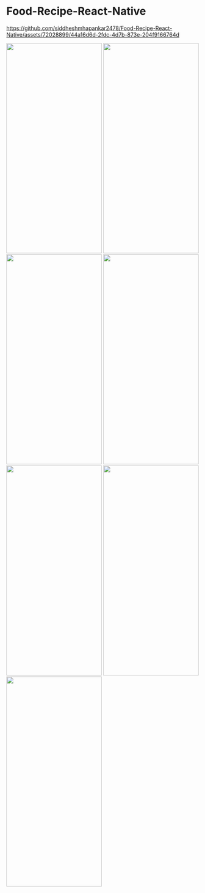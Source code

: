﻿# Food-Recipe-React-Native






https://github.com/siddheshmhapankar2478/Food-Recipe-React-Native/assets/72028899/44a16d6d-2fdc-4d7b-873e-204f9166764d
<!--
![photo_2023-12-02_09-06-08](https://github.com/siddheshmhapankar2478/Food-Recipe-React-Native/assets/72028899/d7ef4708-d177-4499-b852-670255e016a9)
![photo_2023-12-02_09-05-58](https://github.com/siddheshmhapankar2478/Food-Recipe-React-Native/assets/72028899/35d98784-8a62-4617-b73b-b8d6b827f308)
![photo_2023-12-02_09-06-00](https://github.com/siddheshmhapankar2478/Food-Recipe-React-Native/assets/72028899/4a0c5e7d-3b07-4f9e-95f3-f1eefd21f659)
![photo_2023-12-02_09-06-02](https://github.com/siddheshmhapankar2478/Food-Recipe-React-Native/assets/72028899/71ce9546-10c8-4316-a653-da7f917bbeec)
![photo_2023-12-02_09-06-04](https://github.com/siddheshmhapankar2478/Food-Recipe-React-Native/assets/72028899/bdabfc64-d579-4429-8dcf-6e8ee20494c8)
![photo_2023-12-02_09-06-06](https://github.com/siddheshmhapankar2478/Food-Recipe-React-Native/assets/72028899/bcebc72b-0023-43e2-8656-a64604f671a7)
-->








<img height="550" width="250" src="https://github.com/siddheshmhapankar2478/Food-Recipe-React-Native/assets/72028899/32e9afb0-4773-4956-ba76-acf596a5dacb/photo_2023-12-01_14-45-28.png">
<img height="550" width="250" src="https://github.com/siddheshmhapankar2478/Food-Recipe-React-Native/assets/72028899/d7ef4708-d177-4499-b852-670255e016a9">
<img height="550" width="250" src="https://github.com/siddheshmhapankar2478/Food-Recipe-React-Native/assets/72028899/35d98784-8a62-4617-b73b-b8d6b827f308">
<img height="550" width="250" src="https://github.com/siddheshmhapankar2478/Food-Recipe-React-Native/assets/72028899/4a0c5e7d-3b07-4f9e-95f3-f1eefd21f659">
<img height="550" width="250" src="https://github.com/siddheshmhapankar2478/Food-Recipe-React-Native/assets/72028899/71ce9546-10c8-4316-a653-da7f917bbeec">
<img height="550" width="250" src="https://github.com/siddheshmhapankar2478/Food-Recipe-React-Native/assets/72028899/bdabfc64-d579-4429-8dcf-6e8ee20494c8">
<img height="550" width="250" src="https://github.com/siddheshmhapankar2478/Food-Recipe-React-Native/assets/72028899/bcebc72b-0023-43e2-8656-a64604f671a7">




<!--
<img height="550" width="250" src="https://github.com/siddheshmhapankar2478/Food-Recipe-React-Native/assets/72028899/8eec7ae2-e5ee-4e80-b57d-36a35c64169c/photo_2023-12-01_14-45-26.png">
<img height="550" width="250" src="https://github.com/siddheshmhapankar2478/Food-Recipe-React-Native/assets/72028899/57d8caa7-baa9-48b3-b007-dec381a6dae6/photo_2023-12-01_14-45-25.png">
<img height="550" width="250" src="https://github.com/siddheshmhapankar2478/Food-Recipe-React-Native/assets/72028899/80406de7-b2d9-4a30-8367-9bbd08b68474/photo_2023-12-01_14-45-23.png">
<img height="550" width="250" src="https://github.com/siddheshmhapankar2478/Food-Recipe-React-Native/assets/72028899/40f97506-058f-46eb-802e-32f53edcefab/photo_2023-12-01_14-45-22.png">
<img height="550" width="250" src="https://github.com/siddheshmhapankar2478/Food-Recipe-React-Native/assets/72028899/737fba39-ca17-4a4d-9d19-a4e217c756f5/photo_2023-12-01_14-45-20.png">
-->




